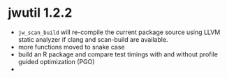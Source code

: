 # jwutil 1.2.2

 * `jw_scan_build` will re-compile the current package source using LLVM static analyzer if clang and scan-build are available.
 * more functions moved to snake case
 * build an R package and compare test timings with and without profile guided optimization (PGO)
 * 
